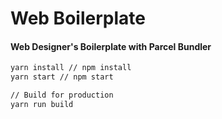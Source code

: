 # Web Boilerplate
#### Web Designer's Boilerplate with Parcel Bundler

```sh
yarn install // npm install
yarn start // npm start

// Build for production
yarn run build

